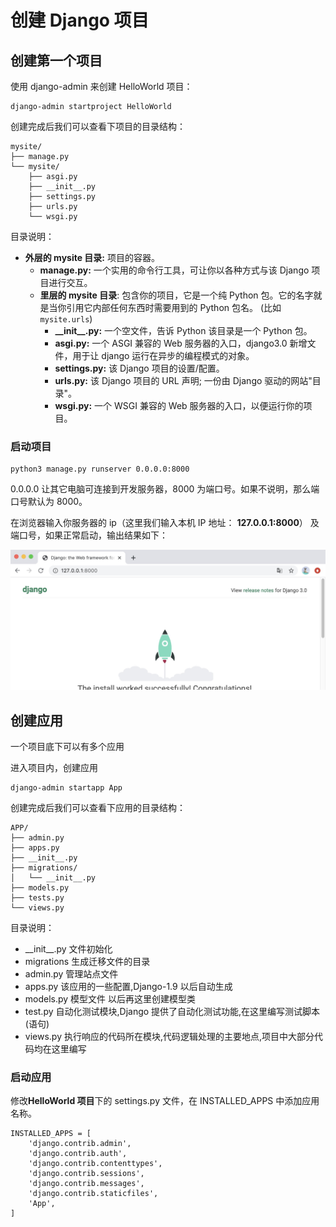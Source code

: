 # 创建 Django 项目

## 创建第一个项目

使用 django-admin 来创建 HelloWorld 项目：

```
django-admin startproject HelloWorld
```

创建完成后我们可以查看下项目的目录结构：

```
mysite/
├── manage.py
└── mysite/
    ├── asgi.py
    ├── __init__.py
    ├── settings.py
    ├── urls.py
    └── wsgi.py
```

目录说明：

- **外层的 mysite 目录:** 项目的容器。
  - **manage.py:** 一个实用的命令行工具，可让你以各种方式与该 Django 项目进行交互。
  - **里层的 mysite 目录**: 包含你的项目，它是一个纯 Python 包。它的名字就是当你引用它内部任何东西时需要用到的 Python 包名。 (比如 `mysite.urls`)
    - **\_\_init\_\_.py:** 一个空文件，告诉 Python 该目录是一个 Python 包。
    - **asgi.py:** 一个 ASGI 兼容的 Web 服务器的入口，django3.0 新增文件，用于让 django 运行在异步的编程模式的对象。
    - **settings.py:** 该 Django 项目的设置/配置。
    - **urls.py:** 该 Django 项目的 URL 声明; 一份由 Django 驱动的网站"目录"。
    - **wsgi.py:** 一个 WSGI 兼容的 Web 服务器的入口，以便运行你的项目。

### 启动项目

```
python3 manage.py runserver 0.0.0.0:8000
```

0.0.0.0 让其它电脑可连接到开发服务器，8000 为端口号。如果不说明，那么端口号默认为 8000。

在浏览器输入你服务器的 ip（这里我们输入本机 IP 地址： **127.0.0.1:8000**） 及端口号，如果正常启动，输出结果如下：

![img](1%E5%88%9B%E5%BB%BADjango%E9%A1%B9%E7%9B%AE.assets/225A52EA-25EF-4BF1-AA5A-B91490CBF26D.jpg)

## 创建应用

一个项目底下可以有多个应用

进入项目内，创建应用

```
django-admin startapp App
```

创建完成后我们可以查看下应用的目录结构：

```
APP/
├── admin.py
├── apps.py
├── __init__.py
├── migrations/
│   └── __init__.py
├── models.py
├── tests.py
└── views.py

```

目录说明：

- \_\_init\_\_.py 文件初始化
- migrations 生成迁移文件的目录
- admin.py 管理站点文件
- apps.py 该应用的一些配置,Django-1.9 以后自动生成
- models.py 模型文件 以后再这里创建模型类
- test.py 自动化测试模块,Django 提供了自动化测试功能,在这里编写测试脚本(语句)
- views.py 执行响应的代码所在模块,代码逻辑处理的主要地点,项目中大部分代码均在这里编写

### 启动应用

修改**HelloWorld 项目**下的 settings.py 文件，在 INSTALLED_APPS 中添加应用名称。

```
INSTALLED_APPS = [
    'django.contrib.admin',
    'django.contrib.auth',
    'django.contrib.contenttypes',
    'django.contrib.sessions',
    'django.contrib.messages',
    'django.contrib.staticfiles',
    'App',
]
```
